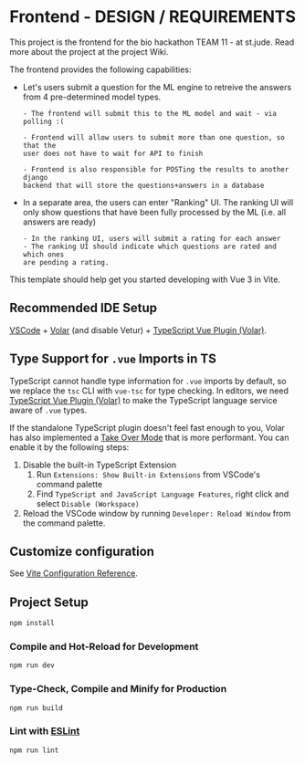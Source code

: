 # Frontend - DESIGN / REQUIREMENTS

This project is the frontend for the bio hackathon TEAM 11 - at st.jude. Read
more about the project at the project Wiki.

The frontend provides the following capabilities:

- Let's users submit a question for the ML engine to retreive the answers from 4
  pre-determined model types.

      - The frontend will submit this to the ML model and wait - via polling :(

      - Frontend will allow users to submit more than one question, so that the
      user does not have to wait for API to finish

      - Frontend is also responsible for POSTing the results to another django
      backend that will store the questions+answers in a database

- In a separate area, the users can enter "Ranking" UI. The ranking UI will only
  show questions that have been fully processed by the ML (i.e. all answers are
  ready)

      - In the ranking UI, users will submit a rating for each answer
      - The ranking UI should indicate which questions are rated and which ones
      are pending a rating.

This template should help get you started developing with Vue 3 in Vite.

## Recommended IDE Setup

[VSCode](https://code.visualstudio.com/) + [Volar](https://marketplace.visualstudio.com/items?itemName=Vue.volar) (and disable Vetur) + [TypeScript Vue Plugin (Volar)](https://marketplace.visualstudio.com/items?itemName=Vue.vscode-typescript-vue-plugin).

## Type Support for `.vue` Imports in TS

TypeScript cannot handle type information for `.vue` imports by default, so we replace the `tsc` CLI with `vue-tsc` for type checking. In editors, we need [TypeScript Vue Plugin (Volar)](https://marketplace.visualstudio.com/items?itemName=Vue.vscode-typescript-vue-plugin) to make the TypeScript language service aware of `.vue` types.

If the standalone TypeScript plugin doesn't feel fast enough to you, Volar has also implemented a [Take Over Mode](https://github.com/johnsoncodehk/volar/discussions/471#discussioncomment-1361669) that is more performant. You can enable it by the following steps:

1. Disable the built-in TypeScript Extension
   1. Run `Extensions: Show Built-in Extensions` from VSCode's command palette
   2. Find `TypeScript and JavaScript Language Features`, right click and select `Disable (Workspace)`
2. Reload the VSCode window by running `Developer: Reload Window` from the command palette.

## Customize configuration

See [Vite Configuration Reference](https://vitejs.dev/config/).

## Project Setup

```sh
npm install
```

### Compile and Hot-Reload for Development

```sh
npm run dev
```

### Type-Check, Compile and Minify for Production

```sh
npm run build
```

### Lint with [ESLint](https://eslint.org/)

```sh
npm run lint
```
